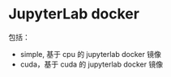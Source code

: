 # JupyterLab docker

包括：

- simple, 基于 cpu 的 jupyterlab docker 镜像
- cuda，基于 cuda 的 jupyterlab docker 镜像